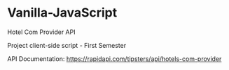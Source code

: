 # Vanilla-JavaScript
Hotel Com Provider API

Project client-side script - First Semester 

API Documentation: https://rapidapi.com/tipsters/api/hotels-com-provider
